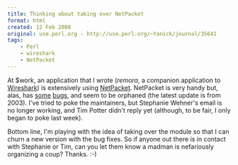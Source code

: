 ```yaml
---
title: Thinking about taking over NetPacket
format: html
created: 12 Feb 2008
original: use.perl.org - http://use.perl.org/~Yanick/journal/35641
tags:
    - Perl
    - wireshark
    - NetPacket
---
```


<p>
At $work, an application that I wrote (<i>remora</i>, a companion
application to <a href="http://www.wireshark.org/" rel="nofollow">Wireshark</a>)
is extensively using
<a href="http://search.cpan.org/~atrak/NetPacket-0.04/" rel="nofollow">NetPacket</a>.
NetPacket is very handy but, alas,  has
<a href="http://rt.cpan.org/Ticket/Display.html?id=7010" rel="nofollow">some</a>
<a href="http://rt.cpan.org/Ticket/Display.html?id=18941" rel="nofollow">bugs</a>,
and seem to be orphaned  (the latest update
is from 2003).  I've tried to poke the maintainers, but
Stephanie Wehner's email is no longer working, and Tim Potter didn't
reply yet (although, to be fair, I only began to poke last week).
</p><p>
Bottom line, I'm playing with the idea of taking over the module so that
I can churn a new version with the bug fixes.  So if
anyone out there is in contact with Stephanie or Tim, can you let
them know a madman is nefariously organizing a coup?  Thanks.<nobr> <wbr></wbr></nobr>:-)
</p>
